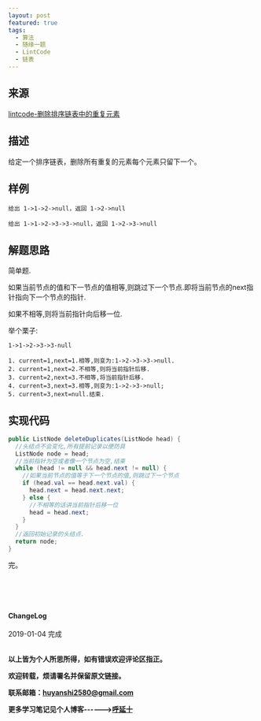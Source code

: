 ```yaml
---
layout: post
featured: true
tags:
  - 算法
  - 随缘一题
  - LintCode
  - 链表
---
```



## 来源

<a href="https://www.lintcode.com/problem/remove-duplicates-from-sorted-list/description">lintcode-删除排序链表中的重复元素</a>

## 描述
给定一个排序链表，删除所有重复的元素每个元素只留下一个。

## 样例

```
给出 1->1->2->null，返回 1->2->null

给出 1->1->2->3->3->null，返回 1->2->3->null
```

## 解题思路

简单题.

如果当前节点的值和下一节点的值相等,则跳过下一个节点.即将当前节点的next指针指向下一个节点的指针.

如果不相等,则将当前指针向后移一位.

举个栗子:

```
1->1->2->3->3-null

1. current=1,next=1.相等,则变为:1->2->3->3->null.
2. current=1,next=2.不相等,则将当前指针后移.
3. current=2,next=3.不相等,将当前指针后移.
4. current=3,next=3.相等,则变为:1->2->3->null;
5. current=3,next=null.结束.

```

## 实现代码

```java
public ListNode deleteDuplicates(ListNode head) {
  //头结点不会变化,所有提前记录以便防具
  ListNode node = head;
  //当前指针为空或者像一个节点为空,结束
  while (head != null && head.next != null) {
    //如果当前节点的值等于下一个节点的值,则跳过下一个节点
    if (head.val == head.next.val) {
      head.next = head.next.next;
    } else {
      //不相等的话讲当前指针后移一位
      head = head.next;
    }
  }
  //返回初始记录的头结点.
  return node;
}
```


完。

<br>
<br>
<br>
<h4>ChangeLog</h4>
2019-01-04 完成
<br>
<br>


**以上皆为个人所思所得，如有错误欢迎评论区指正。**

**欢迎转载，烦请署名并保留原文链接。**

**联系邮箱：huyanshi2580@gmail.com**

**更多学习笔记见个人博客------><a href="{{ site.baseurl }}/">呼延十</a>**
